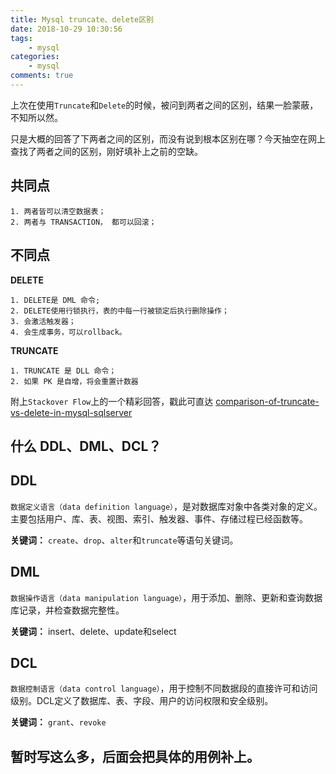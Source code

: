 ```yaml
---
title: Mysql truncate、delete区别
date: 2018-10-29 10:30:56
tags:
    - mysql
categories:
    - mysql
comments: true
---
```


上次在使用`Truncate`和`Delete`的时候，被问到两者之间的区别，结果一脸蒙蔽，不知所以然。

只是大概的回答了下两者之间的区别，而没有说到根本区别在哪？今天抽空在网上查找了两者之间的区别，刚好填补上之前的空缺。
<!-- more -->
## 共同点

```text
1. 两者皆可以清空数据表；
2. 两者与 TRANSACTION， 都可以回滚；
```

## 不同点

**DELETE**

```text
1. DELETE是 DML 命令;
2. DELETE使用行锁执行，表的中每一行被锁定后执行删除操作；
3. 会激活触发器；
4. 会生成事务，可以rollback。
```

**TRUNCATE**

```text
1. TRUNCATE 是 DLL 命令；
2. 如果 PK 是自增，将会重置计数器
```

附上`Stackover Flow`上的一个精彩回答，戳此可直达  [comparison-of-truncate-vs-delete-in-mysql-sqlserver](https://stackoverflow.com/questions/20559893/comparison-of-truncate-vs-delete-in-mysql-sqlserver)

## 什么 DDL、DML、DCL？

## DDL
`数据定义语言（data definition language）`，是对数据库对象中各类对象的定义。主要包括用户、库、表、视图、索引、触发器、事件、存储过程已经函数等。

**关键词：**
`create`、`drop`、`alter`和`truncate`等语句关键词。

## DML
`数据操作语言（data manipulation language）`，用于添加、删除、更新和查询数据库记录，并检查数据完整性。

**关键词：**
insert、delete、update和select

## DCL
`数据控制语言（data control language）`，用于控制不同数据段的直接许可和访问级别。DCL定义了数据库、表、字段、用户的访问权限和安全级别。

**关键词：**
`grant`、`revoke`

## 暂时写这么多，后面会把具体的用例补上。
